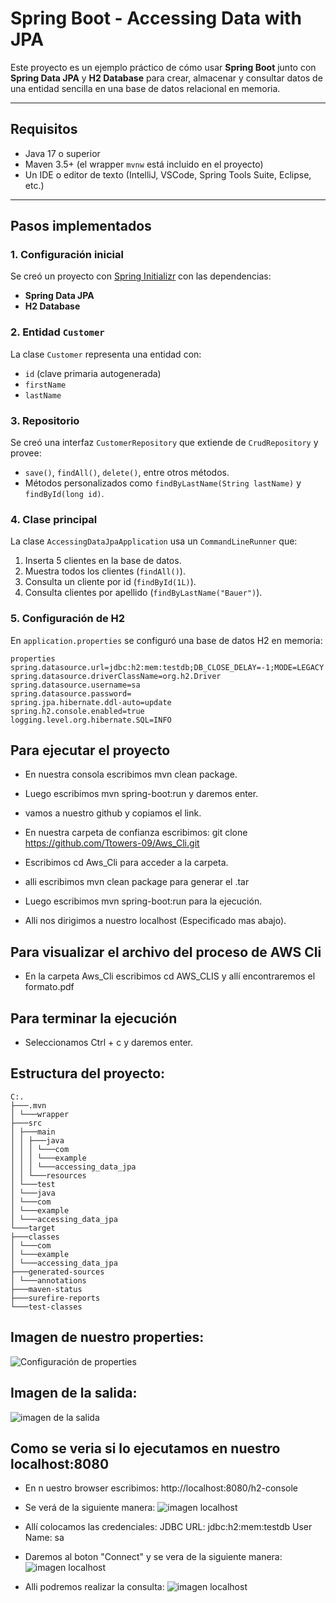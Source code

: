# Spring Boot - Accessing Data with JPA

Este proyecto es un ejemplo práctico de cómo usar **Spring Boot** junto con **Spring Data JPA** y **H2 Database** para crear, almacenar y consultar datos de una entidad sencilla en una base de datos relacional en memoria.

---

## Requisitos

- Java 17 o superior
- Maven 3.5+ (el wrapper `mvnw` está incluido en el proyecto)
- Un IDE o editor de texto (IntelliJ, VSCode, Spring Tools Suite, Eclipse, etc.)

---

## Pasos implementados

### 1. Configuración inicial
Se creó un proyecto con [Spring Initializr](https://start.spring.io) con las dependencias:
- **Spring Data JPA**
- **H2 Database**

### 2. Entidad `Customer`
La clase `Customer` representa una entidad con:
- `id` (clave primaria autogenerada)
- `firstName`
- `lastName`

### 3. Repositorio
Se creó una interfaz `CustomerRepository` que extiende de `CrudRepository` y provee:
- `save()`, `findAll()`, `delete()`, entre otros métodos.
- Métodos personalizados como `findByLastName(String lastName)` y `findById(long id)`.

### 4. Clase principal
La clase `AccessingDataJpaApplication` usa un `CommandLineRunner` que:
1. Inserta 5 clientes en la base de datos.
2. Muestra todos los clientes (`findAll()`).
3. Consulta un cliente por id (`findById(1L)`).
4. Consulta clientes por apellido (`findByLastName("Bauer")`).

### 5. Configuración de H2
En `application.properties` se configuró una base de datos H2 en memoria:

```
properties
spring.datasource.url=jdbc:h2:mem:testdb;DB_CLOSE_DELAY=-1;MODE=LEGACY
spring.datasource.driverClassName=org.h2.Driver
spring.datasource.username=sa
spring.datasource.password=
spring.jpa.hibernate.ddl-auto=update
spring.h2.console.enabled=true
logging.level.org.hibernate.SQL=INFO
```

## Para ejecutar el proyecto
- En nuestra consola escribimos mvn clean package.
- Luego escribimos mvn spring-boot:run y daremos enter.

- vamos a nuestro github y copiamos el link.
- En nuestra carpeta de confianza escribimos: git clone https://github.com/Ttowers-09/Aws_Cli.git

- Escribimos cd Aws_Cli para acceder a la carpeta.
- alli escribimos mvn clean package para generar el .tar
- Luego escribimos mvn spring-boot:run para la ejecución.
- Alli nos dirigimos a nuestro localhost (Especificado mas abajo).


## Para visualizar el archivo del proceso de AWS Cli
- En la carpeta Aws_Cli escribimos cd AWS_CLIS y allí encontraremos el formato.pdf

## Para terminar la ejecución
- Seleccionamos Ctrl + c y daremos enter.

## Estructura del proyecto:
```
C:.
├───.mvn
│ └───wrapper
├───src
│ ├───main
│ │ ├───java
│ │ │ └───com
│ │ │ └───example
│ │ │ └───accessing_data_jpa
│ │ └───resources
│ └───test
│ └───java
│ └───com
│ └───example
│ └───accessing_data_jpa
└───target
├───classes
│ └───com
│ └───example
│ └───accessing_data_jpa
├───generated-sources
│ └───annotations
├───maven-status
├───surefire-reports
└───test-classes
```
## Imagen de nuestro properties:

![Configuración de properties](src/main/resources/imagenes/properties.png)

## Imagen de la salida:
![imagen de la salida](src/main/resources/imagenes/salida.png)


## Como se veria si lo ejecutamos en nuestro localhost:8080

- En n uestro browser escribimos: http://localhost:8080/h2-console

- Se verá de la siguiente manera:
![imagen localhost](src/main/resources/imagenes/p1.png)

- Allí colocamos las credenciales:
JDBC URL: jdbc:h2:mem:testdb
User Name: sa

- Daremos al boton "Connect" y se vera de la siguiente manera:
![imagen localhost](src/main/resources/imagenes/p2.png)

- Alli podremos realizar la consulta:
![imagen localhost](src/main/resources/imagenes/p3.png)

